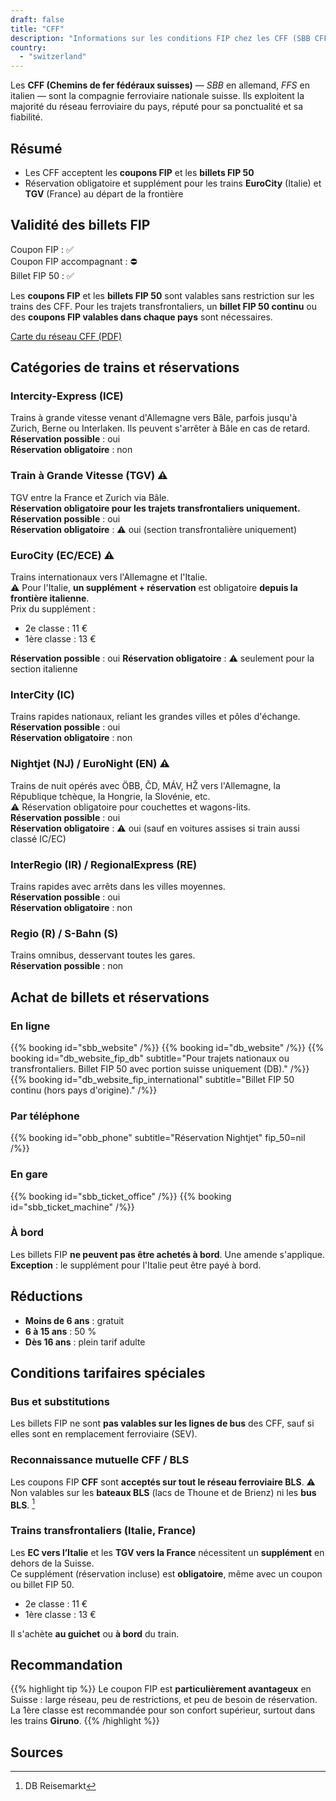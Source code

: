 ```yaml
---
draft: false
title: "CFF"
description: "Informations sur les conditions FIP chez les CFF (SBB CFF FFS)."
country:
  - "switzerland"
---
```


Les **CFF (Chemins de fer fédéraux suisses)** — *SBB* en allemand, *FFS* en italien — sont la compagnie ferroviaire nationale suisse. Ils exploitent la majorité du réseau ferroviaire du pays, réputé pour sa ponctualité et sa fiabilité.

## Résumé

- Les CFF acceptent les **coupons FIP** et les **billets FIP 50**
- Réservation obligatoire et supplément pour les trains **EuroCity** (Italie) et **TGV** (France) au départ de la frontière

## Validité des billets FIP

Coupon FIP : ✅ \
Coupon FIP accompagnant : ⛔ \
Billet FIP 50 : ✅

Les **coupons FIP** et les **billets FIP 50** sont valables sans restriction sur les trains des CFF. Pour les trajets transfrontaliers, un **billet FIP 50 continu** ou des **coupons FIP valables dans chaque pays** sont nécessaires.

[Carte du réseau CFF (PDF)](https://www.raildeliverygroup.com/files/Publications/services/rst/RST_SBB_Map.pdf)

## Catégories de trains et réservations

### Intercity-Express (ICE)
Trains à grande vitesse venant d'Allemagne vers Bâle, parfois jusqu'à Zurich, Berne ou Interlaken. Ils peuvent s'arrêter à Bâle en cas de retard. \
**Réservation possible** : oui \
**Réservation obligatoire** : non

### Train à Grande Vitesse (TGV) ⚠️
TGV entre la France et Zurich via Bâle. \
**Réservation obligatoire pour les trajets transfrontaliers uniquement.** \
**Réservation possible** : oui \
**Réservation obligatoire** : ⚠️ oui (section transfrontalière uniquement)

### EuroCity (EC/ECE) ⚠️
Trains internationaux vers l'Allemagne et l'Italie. \
⚠️ Pour l'Italie, **un supplément + réservation** est obligatoire **depuis la frontière italienne**. \
Prix du supplément :
- 2e classe : 11 €
- 1ère classe : 13 €

**Réservation possible** : oui
**Réservation obligatoire** : ⚠️ seulement pour la section italienne

### InterCity (IC)
Trains rapides nationaux, reliant les grandes villes et pôles d'échange. \
**Réservation possible** : oui \
**Réservation obligatoire** : non

### Nightjet (NJ) / EuroNight (EN) ⚠️
Trains de nuit opérés avec ÖBB, ČD, MÁV, HŽ vers l'Allemagne, la République tchèque, la Hongrie, la Slovénie, etc. \
⚠️ Réservation obligatoire pour couchettes et wagons-lits. \
**Réservation possible** : oui \
**Réservation obligatoire** : ⚠️ oui (sauf en voitures assises si train aussi classé IC/EC)

### InterRegio (IR) / RegionalExpress (RE)
Trains rapides avec arrêts dans les villes moyennes. \
**Réservation possible** : oui \
**Réservation obligatoire** : non

### Regio (R) / S-Bahn (S)
Trains omnibus, desservant toutes les gares. \
**Réservation possible** : non

## Achat de billets et réservations

### En ligne

{{% booking id="sbb_website" /%}}
{{% booking id="db_website" /%}}
{{% booking id="db_website_fip_db" subtitle="Pour trajets nationaux ou transfrontaliers. Billet FIP 50 avec portion suisse uniquement (DB)." /%}}
{{% booking id="db_website_fip_international" subtitle="Billet FIP 50 continu (hors pays d'origine)." /%}}

### Par téléphone

{{% booking id="obb_phone" subtitle="Réservation Nightjet" fip_50=nil /%}}

### En gare

{{% booking id="sbb_ticket_office" /%}}
{{% booking id="sbb_ticket_machine" /%}}

### À bord

Les billets FIP **ne peuvent pas être achetés à bord**. Une amende s'applique.
**Exception** : le supplément pour l'Italie peut être payé à bord.

## Réductions

- **Moins de 6 ans** : gratuit
- **6 à 15 ans** : 50 %
- **Dès 16 ans** : plein tarif adulte

## Conditions tarifaires spéciales

### Bus et substitutions

Les billets FIP ne sont **pas valables sur les lignes de bus** des CFF, sauf si elles sont en remplacement ferroviaire (SEV).

### Reconnaissance mutuelle CFF / BLS

Les coupons FIP **CFF** sont **acceptés sur tout le réseau ferroviaire BLS**.
⚠️ Non valables sur les **bateaux BLS** (lacs de Thoune et de Brienz) ni les **bus BLS**. [^2]

### Trains transfrontaliers (Italie, France)

Les **EC vers l’Italie** et les **TGV vers la France** nécessitent un **supplément** en dehors de la Suisse. \
Ce supplément (réservation incluse) est **obligatoire**, même avec un coupon ou billet FIP 50.
- 2e classe : 11 €
- 1ère classe : 13 €

Il s'achète **au guichet** ou **à bord** du train.

## Recommandation

{{% highlight tip %}}
Le coupon FIP est **particulièrement avantageux** en Suisse : large réseau, peu de restrictions, et peu de besoin de réservation. \
La 1ère classe est recommandée pour son confort supérieur, surtout dans les trains **Giruno**.
{{% /highlight %}}

## Sources

[^1]: [Rail Delivery Group](https://www.raildeliverygroup.com/rst/europe-and-fip.html)
[^2]: DB Reisemarkt
